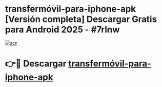 # transfermóvil-para-iphone-apk  [Versión completa] Descargar Gratis para Android 2025 - #7rlnw

[![acn](https://github.com/user-attachments/assets/0f9c940e-d8b0-45ae-aac7-cd30a18b3e1c)](https://apps.freeplayer.one?title=transfermóvil-para-iphone-apk&ref=9F)

# 👉🔴 Descargar [transfermóvil-para-iphone-apk](https://apps.freeplayer.one?title=transfermóvil-para-iphone-apk&ref=9F)